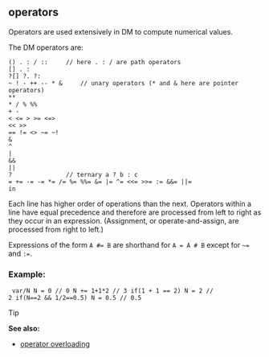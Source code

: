 ## operators


Operators are used extensively in DM to compute numerical
values. 

The DM operators are:
``` dmcode
() . : / ::     // here . : / are path operators
[] . :
?[] ?. ?:
~ ! - ++ -- * &     // unary operators (* and & here are pointer operators)
**
* / % %%
+ -
< <= > >= <=>
<< >>
== != <> ~= ~!
&
^
|
&&
||
?               // ternary a ? b : c
= += -= -= *= /= %= %%= &= |= ^= <<= >>= := &&= ||=
in
```


Each line has higher order of operations than the next.
Operators within a line have equal precedence and therefore are
processed from left to right as they occur in an expression.
(Assignment, or operate-and-assign, are processed from right to left.)


Expressions of the form `A #= B` are shorthand for `A = A # B`
except for `~=` and `:=`.
### Example:

``` dm
 var/N N = 0 // 0 N += 1+1*2 // 3 if(1 + 1 == 2) N = 2 //
2 if(N==2 && 1/2==0.5) N = 0.5 // 0.5 
```


> [!TIP] 
> **See also:**
> +   [operator overloading](/ref/operator/overload.md) 